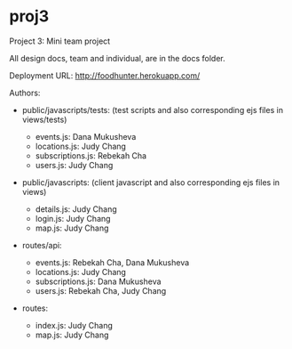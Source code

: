 proj3
=====

Project 3: Mini team project

All design docs, team and individual, are in the docs folder.

Deployment URL: http://foodhunter.herokuapp.com/

Authors:

- public/javascripts/tests: (test scripts and also corresponding ejs files in views/tests)
  - events.js: Dana Mukusheva
  - locations.js: Judy Chang
  - subscriptions.js: Rebekah Cha
  - users.js: Judy Chang

- public/javascripts: (client javascript and also corresponding ejs files in views)
  - details.js: Judy Chang
  - login.js: Judy Chang
  - map.js: Judy Chang

- routes/api:
  - events.js: Rebekah Cha, Dana Mukusheva
  - locations.js: Judy Chang
  - subscriptions.js: Dana Mukusheva
  - users.js: Rebekah Cha, Judy Chang

- routes:
  - index.js: Judy Chang
  - map.js: Judy Chang

